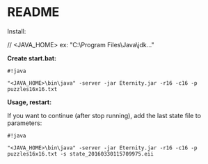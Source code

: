 # README #

Install:

// <JAVA_HOME> ex: "C:\Program Files\Java\jdk..."

**Create start.bat:**

```
#!java

"<JAVA_HOME>\bin\java" -server -jar Eternity.jar -r16 -c16 -p puzzles16x16.txt
```

**Usage, restart:**

If you want to continue (after stop running), add the last state file to parameters:

```
#!java

"<JAVA_HOME>\bin\java" -server -jar Eternity.jar -r16 -c16 -p puzzles16x16.txt -s state_20160330115709975.eii
```